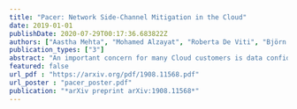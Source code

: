 ```yaml
---
title: "Pacer: Network Side-Channel Mitigation in the Cloud"
date: 2019-01-01
publishDate: 2020-07-29T00:17:36.683822Z
authors: ["Aastha Mehta", "Mohamed Alzayat", "Roberta De Viti", "Björn B Brandenburg", "Peter Druschel", "Deepak Garg"]
publication_types: ["3"]
abstract: "An important concern for many Cloud customers is data confidentiality. Of particular concern are potential data leaks via side channels, which arise when mutually untrusted parties contend on resources such as CPUs, caches, and network elements. In this paper, we present a principled solution for mitigating side channels that arise from shared network elements in a public Cloud. Our solution, Pacer, shapes the outbound traffic of a Cloud tenant to make it independent of the tenant's secrets by design. At the same time, Pacer permits traffic variations based on public (non-secret) aspects of the tenants' computation, thus enabling efficient sharing of network resources. Implementing Pacer requires modest changes to the guest OS and the hosting hypervisor, and only minimal changes to guest applications. Pacer allows guests to protect their secrets with bandwidth overhead close to the minimum possible given a workload partitioning based on public information. For instance, Pacer can hide a requested static document from a real document corpus in one of two size clusters at an average throughput and bandwidth overhead of 6.8% and 150%, respectively."
featured: false
url_pdf : "https://arxiv.org/pdf/1908.11568.pdf"
url_poster : "pacer_poster.pdf"
publication: "*arXiv preprint arXiv:1908.11568*"
---
```


